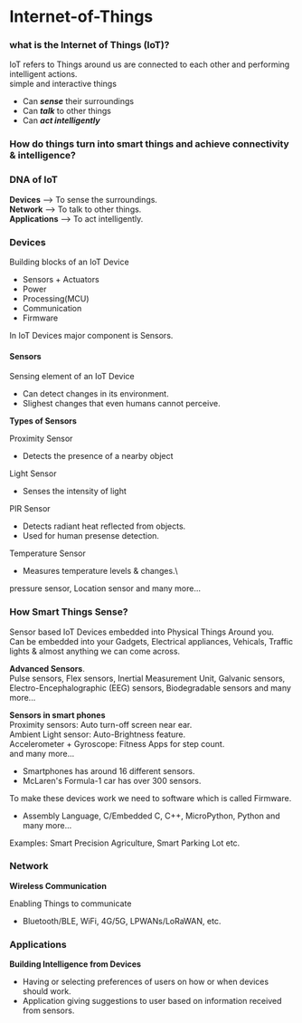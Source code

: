 # Internet-of-Things
### what is the Internet of Things (IoT)?
IoT refers to Things around us are connected to each other and performing intelligent actions.\
simple and interactive things
- Can ***sense*** their surroundings
- Can ***talk*** to other things
- Can ***act intelligently***

### How do things turn into smart things and achieve connectivity & intelligence?
### DNA of IoT
**Devices** --> To sense the surroundings.\
**Network** --> To talk to other things.\
**Applications** --> To act intelligently.

### Devices
Building blocks of an IoT Device
- Sensors + Actuators
- Power
- Processing(MCU)
- Communication
- Firmware

In IoT Devices major component is Sensors.
#### Sensors
Sensing element of an IoT Device
- Can detect changes in its environment.
- Slighest changes that even humans cannot perceive.

**Types of Sensors**

Proximity Sensor
- Detects the presence of a nearby object

Light Sensor
- Senses the intensity of light

PIR Sensor
- Detects radiant heat reflected from objects.
- Used for human presense detection.

Temperature Sensor
- Measures temperature levels & changes.\

pressure sensor, Location sensor and many more...

### How Smart Things Sense?

Sensor based IoT Devices embedded into Physical Things Around you.\
Can be embedded into your Gadgets, Electrical appliances, Vehicals, Traffic lights & almost anything we can come across.

**Advanced Sensors**.\
Pulse sensors, Flex sensors, Inertial Measurement Unit, Galvanic sensors, Electro-Encephalographic (EEG) sensors, Biodegradable sensors and many more...

**Sensors in smart phones**\
Proximity sensors: Auto turn-off screen near ear.\
Ambient Light sensor: Auto-Brightness feature.\
Accelerometer + Gyroscope: Fitness Apps for step count.\
and many more...
- Smartphones has around 16 different sensors.
- McLaren's Formula-1 car has over 300 sensors.

To make these devices work we need to software which is called Firmware.
- Assembly Language, C/Embedded C, C++, MicroPython, Python and many more...

Examples: Smart Precision Agriculture, Smart Parking Lot etc.
### Network
**Wireless Communication**

Enabling Things to communicate
- Bluetooth/BLE, WiFi, 4G/5G, LPWANs/LoRaWAN, etc.

### Applications
**Building Intelligence from Devices**
- Having or selecting preferences of users on how or when devices should work.
- Application giving suggestions to user based on information received from sensors.
